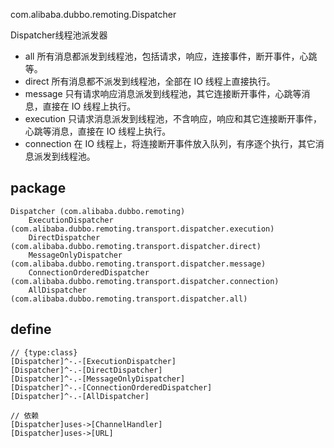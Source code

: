 com.alibaba.dubbo.remoting.Dispatcher

Dispatcher线程池派发器
* all 所有消息都派发到线程池，包括请求，响应，连接事件，断开事件，心跳等。
* direct 所有消息都不派发到线程池，全部在 IO 线程上直接执行。
* message 只有请求响应消息派发到线程池，其它连接断开事件，心跳等消息，直接在 IO 线程上执行。
* execution 只请求消息派发到线程池，不含响应，响应和其它连接断开事件，心跳等消息，直接在 IO 线程上执行。
* connection 在 IO 线程上，将连接断开事件放入队列，有序逐个执行，其它消息派发到线程池。

## package
```
Dispatcher (com.alibaba.dubbo.remoting)
    ExecutionDispatcher (com.alibaba.dubbo.remoting.transport.dispatcher.execution)
    DirectDispatcher (com.alibaba.dubbo.remoting.transport.dispatcher.direct)
    MessageOnlyDispatcher (com.alibaba.dubbo.remoting.transport.dispatcher.message)
    ConnectionOrderedDispatcher (com.alibaba.dubbo.remoting.transport.dispatcher.connection)
    AllDispatcher (com.alibaba.dubbo.remoting.transport.dispatcher.all)
```

## define
```yuml
// {type:class}
[Dispatcher]^-.-[ExecutionDispatcher]
[Dispatcher]^-.-[DirectDispatcher]
[Dispatcher]^-.-[MessageOnlyDispatcher]
[Dispatcher]^-.-[ConnectionOrderedDispatcher]
[Dispatcher]^-.-[AllDispatcher]

// 依赖
[Dispatcher]uses->[ChannelHandler]
[Dispatcher]uses->[URL]

```